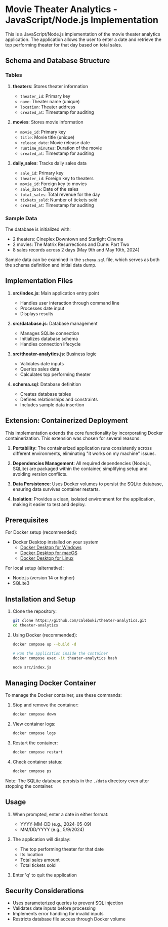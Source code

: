 # Movie Theater Analytics - JavaScript/Node.js Implementation

This is a JavaScript/Node.js implementation of the movie theater analytics application. The application allows the user to enter a date and retrieve the top performing theater for that day based on total sales.

## Schema and Database Structure

### Tables
1. **theaters**: Stores theater information
   - `theater_id`: Primary key
   - `name`: Theater name (unique)
   - `location`: Theater address
   - `created_at`: Timestamp for auditing

2. **movies**: Stores movie information
   - `movie_id`: Primary key
   - `title`: Movie title (unique)
   - `release_date`: Movie release date
   - `runtime_minutes`: Duration of the movie
   - `created_at`: Timestamp for auditing

3. **daily_sales**: Tracks daily sales data
   - `sale_id`: Primary key
   - `theater_id`: Foreign key to theaters
   - `movie_id`: Foreign key to movies
   - `sale_date`: Date of the sales
   - `total_sales`: Total revenue for the day
   - `tickets_sold`: Number of tickets sold
   - `created_at`: Timestamp for auditing

### Sample Data
The database is initialized with:
- 2 theaters: Cineplex Downtown and Starlight Cinema
- 2 movies: The Matrix Resurrections and Dune: Part Two
- 8 sales records across 2 days (May 9th and May 10th, 2024)

Sample data can be examined in the `schema.sql` file, which serves as both the schema definition and initial data dump.

## Implementation Files

1. **src/index.js**: Main application entry point
   - Handles user interaction through command line
   - Processes date input
   - Displays results

2. **src/database.js**: Database management
   - Manages SQLite connection
   - Initializes database schema
   - Handles connection lifecycle

3. **src/theater-analytics.js**: Business logic
   - Validates date inputs
   - Queries sales data
   - Calculates top performing theater

4. **schema.sql**: Database definition
   - Creates database tables
   - Defines relationships and constraints
   - Includes sample data insertion

## Extension: Containerized Deployment

This implementation extends the core functionality by incorporating Docker containerization. This extension was chosen for several reasons:

1. **Portability**: The containerized application runs consistently across different environments, eliminating "it works on my machine" issues.

2. **Dependencies Management**: All required dependencies (Node.js, SQLite) are packaged within the container, simplifying setup and avoiding version conflicts.

3. **Data Persistence**: Uses Docker volumes to persist the SQLite database, ensuring data survives container restarts.

4. **Isolation**: Provides a clean, isolated environment for the application, making it easier to test and deploy.

## Prerequisites

For Docker setup (recommended):
- Docker Desktop installed on your system
  - [Docker Desktop for Windows](https://docs.docker.com/desktop/setup/install/windows-install/)
  - [Docker Desktop for macOS](https://docs.docker.com/desktop/setup/install/mac-install/)
  - [Docker Desktop for Linux](https://docs.docker.com/desktop/setup/install/linux/)

For local setup (alternative):
- Node.js (version 14 or higher)
- SQLite3

## Installation and Setup

1. Clone the repository:
   ```bash
   git clone https://github.com/caleboki/theater-analytics.git
   cd theater-analytics
   ```

2. Using Docker (recommended):
   ```bash
   docker compose up --build -d

   # Run the application inside the container
   docker compose exec -it theater-analytics bash

   node src/index.js
   ```

## Managing Docker Container

To manage the Docker container, use these commands:

1. Stop and remove the container:
   ```bash
   docker compose down
   ```

2. View container logs:
   ```bash
   docker compose logs
   ```

3. Restart the container:
   ```bash
   docker compose restart
   ```

4. Check container status:
   ```bash
   docker compose ps
   ```

Note: The SQLite database persists in the `./data` directory even after stopping the container.

## Usage

1. When prompted, enter a date in either format:
   - YYYY-MM-DD (e.g., 2024-05-09)
   - MM/DD/YYYY (e.g., 5/9/2024)

2. The application will display:
   - The top performing theater for that date
   - Its location
   - Total sales amount
   - Total tickets sold

3. Enter 'q' to quit the application

## Security Considerations

- Uses parameterized queries to prevent SQL injection
- Validates date inputs before processing
- Implements error handling for invalid inputs
- Restricts database file access through Docker volume